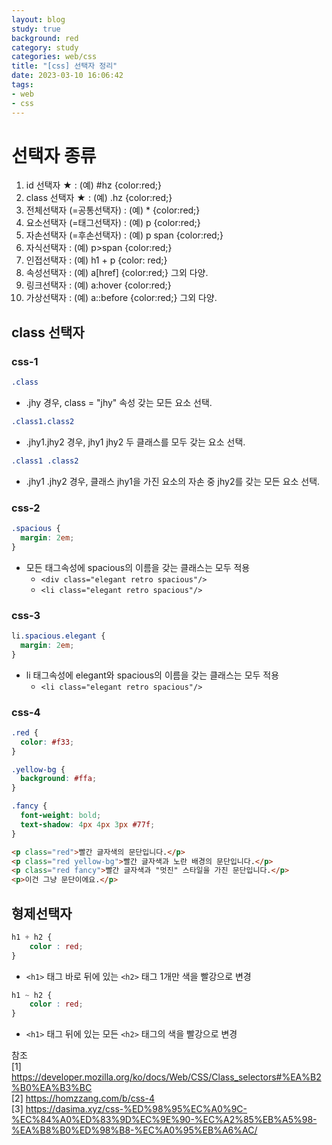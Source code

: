```yaml
---
layout: blog
study: true
background: red
category: study
categories: web/css
title: "[css] 선택자 정리"
date: 2023-03-10 16:06:42
tags:
- web
- css
---
```


# 선택자 종류
01. id 선택자 ★  : (예) #hz {color:red;}
02. class 선택자 ★  : (예) .hz {color:red;}
03. 전체선택자 (=공통선택자) : (예) * {color:red;}
04. 요소선택자 (=태그선택자)  : (예) p {color:red;}
05. 자손선택자 (=후손선택자)  : (예) p span {color:red;}
06. 자식선택자 : (예) p>span {color:red;}
07. 인접선택자 : (예) h1 + p {color: red;}
08. 속성선택자 : (예) a[href] {color:red;} 그외 다양.
09. 링크선택자 : (예) a:hover {color:red;}
10. 가상선택자 : (예) a::before {color:red;} 그외 다양.

## class 선택자
### css-1
```css
.class
```
- .jhy 경우, class = "jhy" 속성 갖는 모든 요소 선택.

```css
.class1.class2
```
- .jhy1.jhy2 경우, jhy1 jhy2 두 클래스를 모두 갖는 요소 선택.

```css
.class1 .class2
```
- .jhy1 .jhy2 경우, 클래스 jhy1을 가진 요소의 자손 중 jhy2를 갖는 모든 요소 선택.


### css-2
```css
.spacious {
  margin: 2em;
}
```
- 모든 태그속성에 spacious의 이름을 갖는 클래스는 모두 적용
  - `<div class="elegant retro spacious"/>`
  - `<li class="elegant retro spacious"/>`

### css-3
```css
li.spacious.elegant {
  margin: 2em;
}
```
- li 태그속성에 elegant와 spacious의 이름을 갖는 클래스는 모두 적용
  - `<li class="elegant retro spacious"/>`

### css-4
```css
.red {
  color: #f33;
}

.yellow-bg {
  background: #ffa;
}

.fancy {
  font-weight: bold;
  text-shadow: 4px 4px 3px #77f;
}
```

```html
<p class="red">빨간 글자색의 문단입니다.</p>
<p class="red yellow-bg">빨간 글자색과 노란 배경의 문단입니다.</p>
<p class="red fancy">빨간 글자색과 "멋진" 스타일을 가진 문단입니다.</p>
<p>이건 그냥 문단이에요.</p>
```

## 형제선택자
```css
h1 + h2 {
    color : red;
}
```
- `<h1>` 태그 바로 뒤에 있는 `<h2>` 태그 1개만 색을 빨강으로 변경

```css
h1 ~ h2 {
    color : red;
}
```
- `<h1>` 태그 뒤에 있는 모든 `<h2>` 태그의 색을 빨강으로 변경


참조  
[1] https://developer.mozilla.org/ko/docs/Web/CSS/Class_selectors#%EA%B2%B0%EA%B3%BC  
[2] https://homzzang.com/b/css-4  
[3] https://dasima.xyz/css-%ED%98%95%EC%A0%9C-%EC%84%A0%ED%83%9D%EC%9E%90-%EC%A2%85%EB%A5%98-%EA%B8%B0%ED%98%B8-%EC%A0%95%EB%A6%AC/





